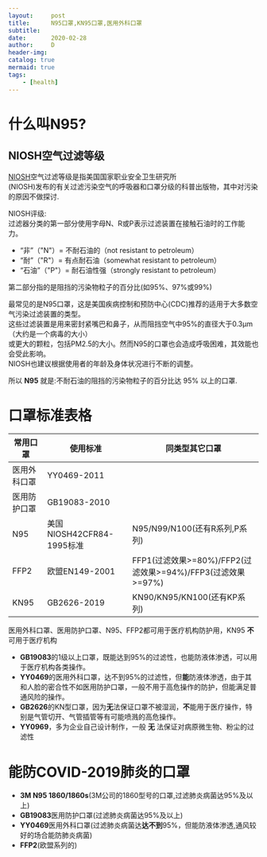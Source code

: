 ```yaml
---
layout:     post
title:      N95口罩,KN95口罩,医用外科口罩
subtitle:   
date:       2020-02-28
author:     D
header-img: 
catalog: true
mermaid: true
tags:
    - [health]
---
```


# 什么叫N95?

## NIOSH空气过滤等级

[NIOSH](https://zh.wikipedia.org/wiki/%E7%BE%8E%E5%9B%BD%E5%9B%BD%E5%AE%B6%E8%81%8C%E4%B8%9A%E5%AE%89%E5%85%A8%E5%8D%AB%E7%94%9F%E7%A0%94%E7%A9%B6%E6%89%80)空气过滤等级是指美国国家职业安全卫生研究所<br>
(NIOSH)发布的有关过滤污染空气的呼吸器和口罩分级的科普出版物，其中对污染的原因不做探讨.<br>

NIOSH评级:<br>
过滤器分类的第一部分使用字母N、R或P表示过滤装置在接触石油时的工作能力。<br>
- “非”（"N"）= 不耐石油的（not resistant to petroleum）
- “耐”（"R"）= 有点耐石油（somewhat resistant to petroleum）
- “石油”（"P"）= 耐石油性强（strongly resistant to petroleum）

第二部分指的是阻挡的污染物粒子的百分比(如95%、97%或99%)<br>

最常见的是N95口罩，这是美国疾病控制和预防中心(CDC)推荐的适用于大多数空气污染过滤装置的类型。<br>
这些过滤装置是用来密封紧嘴巴和鼻子，从而阻挡空气中95%的直径大于0.3μm（大约是一个病毒的大小）<br>
或更大的颗粒，包括PM2.5的大小。然而N95的口罩也会造成呼吸困难，其效能也会受此影响。<br>
NIOSH也建议根据使用者的年龄及身体状况进行不断的调整。

所以 **N95** 就是:不耐石油的阻挡的污染物粒子的百分比达 95% 以上的口罩.

# 口罩标准表格

|常用口罩|使用标准|同类型其它口罩|
|-|-|-|
|医用外科口罩|YY0469-2011||
|医用防护口罩|GB19083-2010||
|N95|美国NIOSH42CFR84-1995标准|N95/N99/N100(还有R系列,P系列)|
|FFP2|欧盟EN149-2001|FFP1(过滤效果>=80%)/FFP2(过滤效果>=94%)/FFP3(过滤效果>=97%)|
|KN95|GB2626-2019|KN90/KN95/KN100(还有KP系列)|

医用外科口罩、医用防护口罩、N95、FFP2都可用于医疗机构防护用，KN95 **不** 可用于医疗机构

- **GB19083**的1级以上口罩，既能达到95%的过滤性，也能防液体渗透，可以用于医疗机构各类操作。
- **YY0469**的医用外科口罩，达不到95%的过滤性，但**能**防液体渗透，由于其和人脸的密合性不如医用防护口罩，一般不用于高危操作的防护，但能满足普通风险的操作。
- **GB2626**的KN型口罩，因为**无**法保证口罩不被湿润，**不**能用于医疗操作，特别是气管切开、气管插管等有可能喷溅的高危操作。
- **YY0969**，多为企业自己设计制作，一般 **无** 法保证对病原微生物、粉尘的过滤性

# 能防COVID-2019肺炎的口罩

- **3M N95 1860/1860s**(3M公司的1860型号的口罩,过滤肺炎病菌达95%及以上)
- **GB19083**医用防护口罩(过滤肺炎病菌达95%及以上)
- **YY0469**医用外科口罩(过滤肺炎病菌达**达不到**95%，但能防液体渗透,通风较好的场合能防肺炎病菌)
- **FFP2**(欧盟系列的)





